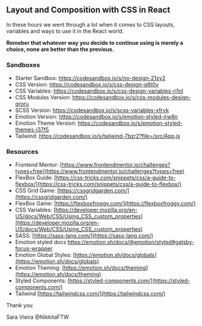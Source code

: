 ## **Layout and Composition with CSS in React**

In these hours we went through a lot when it comes to CSS layouts, variables and ways to use it in the React world.

**Remeber that whatever way you decide to continue using is merely a choice, none are better than the previous.**

### Sandboxes

 - Starter Sandbox: https://codesandbox.io/s/no-design-21zy2
 - CSS Version: https://codesandbox.io/s/css-design-g6t0v
 - CSS Variables: https://codesandbox.io/s/css-design-variables-ri1nl
 - CSS Modules Version: https://codesandbox.io/s/css-modules-design-qroru
 - SCSS Version: https://codesandbox.io/s/scss-variables-xfrvk
 - Emotion Version: https://codesandbox.io/s/emotion-styled-jrw8n
 - Emotion Theme Version: https://codesandbox.io/s/emotion-styled-themes-i37f5
 - Tailwind: https://codesandbox.io/s/tailwind-7bzr2?file=/src/App.js

### Resources

- Frontend Mentor: [https://www.frontendmentor.io/challenges?types=free](https://www.frontendmentor.io/challenges?types=free)
- FlexBox Guide: [https://css-tricks.com/snippets/css/a-guide-to-flexbox/](https://css-tricks.com/snippets/css/a-guide-to-flexbox/)
- CSS Grid Game: [https://cssgridgarden.com/](https://cssgridgarden.com/)
- FlexBox Game: [https://flexboxfroggy.com/](https://flexboxfroggy.com/)
- CSS Variables: [https://developer.mozilla.org/en-US/docs/Web/CSS/Using_CSS_custom_properties](https://developer.mozilla.org/en-US/docs/Web/CSS/Using_CSS_custom_properties)
- SASS: [https://sass-lang.com/](https://sass-lang.com/)
 - Emotion styled docs https://emotion.sh/docs/@emotion/styled#gatsby-focus-wrapper
 - Emotion Global Styles: [https://emotion.sh/docs/globals](https://emotion.sh/docs/globals)
 - Emotion Theming: [https://emotion.sh/docs/theming](https://emotion.sh/docs/theming)
 - Styled Components: [https://styled-components.com/](https://styled-components.com/)
 - Tailwind [https://tailwindcss.com/](https://tailwindcss.com/)


Thank you

Sara Vieira
@NikkitaFTW
